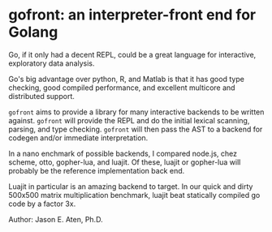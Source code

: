 gofront: an interpreter-front end for Golang
=======

Go, if it only had a decent REPL, could be a great
language for interactive, exploratory data analysis.

Go's big advantage over python, R, and Matlab is that
it has good type checking, good compiled performance,
and excellent multicore and distributed support.

`gofront` aims to provide a library for many
interactive backends to be written against.
`gofront` will provide the REPL and do the
initial lexical scanning, parsing, and type
checking. `gofront` will then pass the
AST to a backend for codegen and/or immediate
interpretation.

In a nano enchmark of possible backends,
I compared node.js, chez scheme, otto,
gopher-lua, and luajit. Of these, luajit
or gopher-lua will probably be the
reference implementation back end.

Luajit in particular is an amazing
backend to target. In our quick and
dirty 500x500 matrix multiplication
benchmark, luajit beat statically compiled go
code by a factor 3x.

Author: Jason E. Aten, Ph.D.
